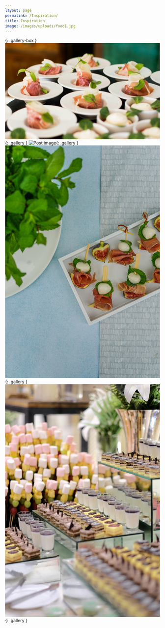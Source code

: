 ```yaml
---
layout: page
permalink: /Inspiration/
title: Inspiration
image: /images/uploads/food1.jpg
---
```

{: .gallery-box }
![Post image](/images/food1.jpg){: .gallery }
![Post image](/images/food2.jpg){: .gallery }
![Post image](/images/food3.jpg){: .gallery }
![Post image](/images/food4.jpg){: .gallery }

